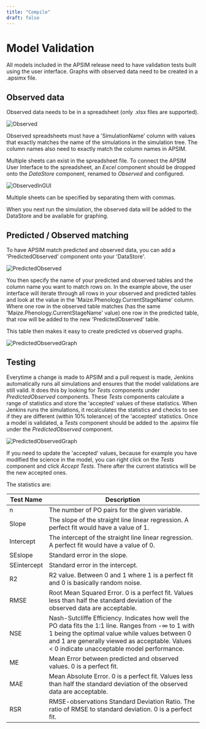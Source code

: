 ```yaml
---
title: "Compile"
draft: false
---
```


# Model Validation

All models included in the APSIM release need to have validation tests built using the user interface. Graphs with observed data need to be created in a .apsimx file. 


## Observed data
Observed data needs to be in a spreadsheet (only .xlsx files are supported).

![Observed](/images/Development.ModelValidation.Observed.png)

Observed spreadsheets must have a 'SimulationName' column with values that exactly matches the name of the simulations in the simulation tree. The column names also need to exactly match the column names in APSIM.

Multiple sheets can exist in the spreadsheet file. To connect the APSIM User Interface to the spreadsheet, an *Excel* component should be dropped onto the *DataStore* component, renamed to *Observed* and configured.

![ObservedInGUI](/images/Development.ModelValidation.ObservedInGUI.png)

Multiple sheets can be specified by separating them with commas.

When you next run the simulation, the observed data will be added to the DataStore and be available for graphing.

## Predicted / Observed matching

To have APSIM match predicted and observed data, you can add a 'PredictedObserved' component onto your 'DataStore'. 

![PredictedObserved](/images/Development.ModelValidation.PredictedObserved.png)

You then specify the name of your predicted and observed tables and the column name you want to match rows on. In the example above, the user interface will iterate through all rows in your observed and predicted tables and look at the value in the 'Maize.Phenology.CurrentStageName' column. Where one row in the observed table matches (has the same 'Maize.Phenology.CurrentStageName' value) one row in the predicted table, that row will be added to the new 'PredictedObserved' table.

This table then makes it easy to create predicted vs observed graphs.

![PredictedObservedGraph](/images/Development.ModelValidation.PredictedObservedGraph.png)

## Testing

Everytime a change is made to APSIM and a pull request is made, Jenkins automatically runs all simulations and ensures that the model validations are still valid. It does this by looking for *Tests* components under *PredictedObserved* components. These *Tests* components calculate a range of statistics and store the 'accepted' values of these statistics. When Jenkins runs the simulations, it recalculates the statistics and checks to see if they are different (within 10% tolerance) of the 'accepted' statistics. Once a model is validated, a *Tests* component should be added to the .apsimx file under the *PredictedObserved* component.

![PredictedObservedGraph](/images/Development.ModelValidation.Tests.png)

If you need to update the 'accepted' values, because for example you have modified the science in the model, you can right click on the *Tests* component and click *Accept Tests*. There after the current statistics will be the new accepted ones.

The statistics are:


Test Name    | Description
------------ | -----------
 n	         | The number of PO pairs for the given variable.
 Slope       |	The slope of the straight line linear regression. A perfect fit would have a value of 1.
 Intercept   |	The intercept of the straight line linear regression. A perfect fit would have a value of 0.
 SEslope     |	Standard error in the slope.
 SEintercept | Standard error in the intercept.
 R2	         | R2 value. Between 0 and 1 where 1 is a perfect fit and 0 is basically random noise. 
 RMSE        | Root Mean Squared Error. 0 is a perfect fit. Values less than half the standard deviation of the observed data are acceptable.
 NSE         | Nash-Sutcliffe Efficiency. Indicates how well the PO data fits the 1:1 line. Ranges from -∞ to 1 with 1 being the optimal value while values  between 0 and 1 are generally viewed as acceptable. Values < 0 indicate unacceptable model performance.
 ME	         | Mean Error between predicted and observed values. 0 is a perfect fit.
 MAE         | Mean Absolute Error. 0 is a perfect fit. Values less than half the standard deviation of the observed data are acceptable.
 RSR         | RMSE-observations Standard Deviation Ratio. The ratio of RMSE to standard deviation. 0 is a perfect fit.